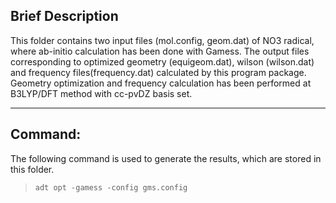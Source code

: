 ## Brief Description


This folder contains two input files (mol.config, geom.dat) of NO3 radical, where ab-initio calculation has been done with Gamess. 
The output files corresponding to optimized geometry (equigeom.dat), wilson (wilson.dat) and frequency files(frequency.dat) calculated by this program package. 
Geometry optimization and frequency calculation has been performed at B3LYP/DFT  method with cc-pvDZ basis set.

---
## Command:

The following command is used to generate the results, which are stored in this folder.


>`adt opt -gamess -config gms.config`
